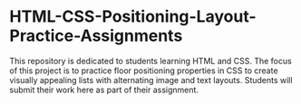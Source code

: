 # HTML-CSS-Positioning-Layout-Practice-Assignments
This repository is dedicated to students learning HTML and CSS. The focus of this project is to practice floor positioning properties in CSS to create visually appealing lists with alternating image and text layouts. Students will submit their work here as part of their assignment.
